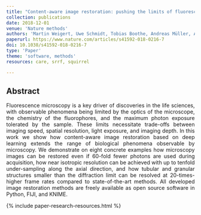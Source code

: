 ```yaml
---
title: "Content-aware image restoration: pushing the limits of fluorescence microscopy"
collection: publications
date: 2018-12-01
venue: 'Nature methods'
authors: 'Martin Weigert, Uwe Schmidt, Tobias Boothe, Andreas Müller, Alexandr Dibrov, Akanksha Jain, Benjamin Wilhelm, Deborah Schmidt, Coleman Broaddus, Siân Culley, Mauricio Rocha-Martins, Fabián Segovia-Miranda, Caren Norden, Ricardo Henriques, Marino Zerial, Michele Solimena, Jochen Rink, Pavel Tomancak, Loic Royer, Florian Jug, Eugene W Myers'
paperurl: https://www.nature.com/articles/s41592-018-0216-7
doi: 10.1038/s41592-018-0216-7
type: 'Paper'
theme: 'software, methods'
resources: care, srrf, squirrel

---
```


<h2> Abstract </h2>
<p align= "justify">
Fluorescence microscopy is a key driver of discoveries in the life sciences, with observable phenomena being limited by the optics of the microscope, the chemistry of the fluorophores, and the maximum photon exposure tolerated by the sample. These limits necessitate trade-offs between imaging speed, spatial resolution, light exposure, and imaging depth. In this work we show how content-aware image restoration based on deep learning extends the range of biological phenomena observable by microscopy. We demonstrate on eight concrete examples how microscopy images can be restored even if 60-fold fewer photons are used during acquisition, how near isotropic resolution can be achieved with up to tenfold under-sampling along the axial direction, and how tubular and granular structures smaller than the diffraction limit can be resolved at 20-times-higher frame rates compared to state-of-the-art methods. All developed image restoration methods are freely available as open source software in Python, FIJI, and KNIME.

{% include paper-research-resources.html %}
